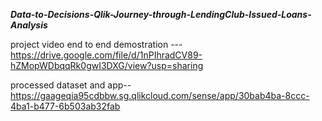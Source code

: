 ***Data-to-Decisions-Qlik-Journey-through-LendingClub-Issued-Loans-Analysis***

project video end to end demostration --- https://drive.google.com/file/d/1nPIhradCV89-hZMopWDbqqRk0gwI3DXG/view?usp=sharing

processed dataset and app--  https://gaageqia95cdbbw.sg.qlikcloud.com/sense/app/30bab4ba-8ccc-4ba1-b477-6b503ab32fab
